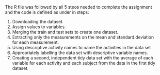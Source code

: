 The R file was followed by all 5 steos needed to complete the assignment and the code is
  defined as under in steps:
1. Downloading the dataset.
2. Assign values to variables.
3. Merging the train and test sets to create one dataset.
4. Extracting only the measurements on the mean and standard deviation for each measurement.
5. Using descriptive activity names to name the activities in the data set
6. Appropriately labelling the data set with descriptive variable names.
7. Creating a second, independent tidy data set with the average of each variable for each activity and each subject from
   the data in the first tidy dataset.
